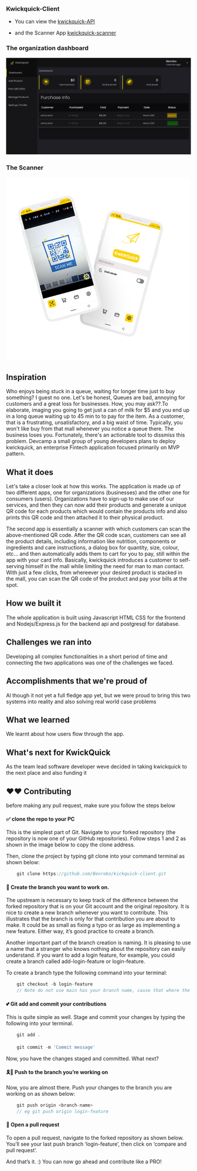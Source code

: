### Kwickquick-Client

- You can view the [kwickquick-API](https://github.com/Benrobo/kwickquick-API)

- and the Scanner App [kwickquick-scanner](https://github.com/Benrobo/kwickquick-client-scanner)

### The organization dashboard

<img src="https://github.com/Benrobo/kwickquick-client-organization/blob/main/dashboard.png?raw=true">

### The Scanner

<img src="https://github.com/Benrobo/kwickquick-client-organization/blob/main/scanner.png?raw=true">

## Inspiration

Who enjoys being stuck in a queue, waiting for longer time just to buy something? I guest no one. Let's be honest, Queues are bad, annoying for customers and a great loss for businesses. How, you may ask??.To elaborate, imaging you going to get just a can of milk for $5 and you end up in a long queue waiting up to 45 min to to pay for the item. As a customer, that is a frustrating, unsatisfactory, and a big waist of time. Typically, you won't like buy from that mall whenever you notice a queue there. The business loses you. Fortunately, there's an actionable tool to dissmiss this problem. Devcamp a small group of young developers plans to deploy kwickquick, an enterprise Fintech application focused primarily on MVP pattern.

## What it does

Let's take a closer look at how this works.
The application is made up of two different apps, one for organizations (businesses) and the other one for consumers (users). Organizations have to sign-up to make use of our services, and then they can now add their products and generate a unique QR code for each products which would contain the products info and also prints this QR code and then attached it to their physical product.

The second app is essentially a scanner with which customers can scan the above-mentioned QR code. After the QR code scan,
customers can see all the product details, including information like nutrition, components or ingredients and care instructions, a dialog box for quantity, size, colour, etc... and then automatically adds them to cart for you to pay, still within the app with your card info. Basically, kwickquick introduces a customer to self-serving himself in the mall while limiting the need for man to man contact. With just a few clicks, from whereever your desired product is stacked in the mall, you can scan the QR code of the product and pay your bills at the spot.

## How we built it

The whole application is built using Javascript HTML CSS for the frontend and Nodejs/Express.js for the backend api and postgresql for database.

## Challenges we ran into

Developing all complex functionalities in a short period of time and connecting the two applications was one of the challenges we faced.

## Accomplishments that we're proud of

Al though it not yet a full fledge app yet, but we were proud to bring this two systems into reality and also solving real world case problems

## What we learned

We learnt about how users flow through the app.

## What's next for KwickQuick

As the team lead software developer weve decided in taking kwickquick to the next place and also funding it

## ❤❤ Contributing

before making any pull request, make sure you follow the steps below

#### ✅ clone the repo to your PC

This is the simplest part of Git. Navigate to your forked repository (the repository is now one of your GitHub repositories). Follow steps 1 and 2 as shown in the image below to copy the clone address.

Then, clone the project by typing git clone <the copied address> into your command terminal as shown below:

```javascript
    git clone https://github.com/Benrobo/kickquick-client.git
```

#### 💎 Create the branch you want to work on.

The upstream is necessary to keep track of the difference between the forked repository that is on your Git account and the original repository.
It is nice to create a new branch whenever you want to contribute. This illustrates that the branch is only for that contribution you are about to make. It could be as small as fixing a typo or as large as implementing a new feature. Either way, it’s good practice to create a branch.

Another important part of the branch creation is naming. It is pleasing to use a name that a stranger who knows nothing about the repository can easily understand. If you want to add a login feature, for example, you could create a branch called add-login-feature or login-feature.

To create a branch type the following command into your terminal:

```javascript
    git checkout -b login-feature
    // Note do not use main has your branch name, cause that where the original and production code resides in
```

#### 💕 Git add and commit your contributions

This is quite simple as well. Stage and commit your changes by typing the following into your terminal.

```javascript
    git add .

    git commit -m 'Commit message'
```

Now, you have the changes staged and committed. What next?

#### 🎗💖 Push to the branch you’re working on

Now, you are almost there. Push your changes to the branch you are working on as shown below:

```javascript
    git push origin <branch-name>
    // eg git push origin login-feature
```

#### 🎉 Open a pull request

To open a pull request, navigate to the forked repository as shown below. You’ll see your last push branch ‘login-feature’, then click on ‘compare and pull request’.

And that’s it. :) You can now go ahead and contribute like a PRO!
